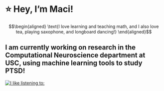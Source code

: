 # :star: $\text{Hey, I'm Maci!}$ 
$$\begin{aligned}
\text{I love learning and teaching math, and I also love tea, playing saxophone, and longboard dancing!}
\end{aligned}$$

## $\text{I am currently working on research in the Computational Neuroscience department at USC, using machine learning tools to study PTSD!}$

[![I like listening to: ](https://spotify-github-profile.vercel.app/api/view?uid=2kthgk5w9ruyglapwhvp6roer&cover_image=true&theme=default&show_offline=false&background_color=121212&interchange=false)](https://github.com/kittinan/spotify-github-profile)
